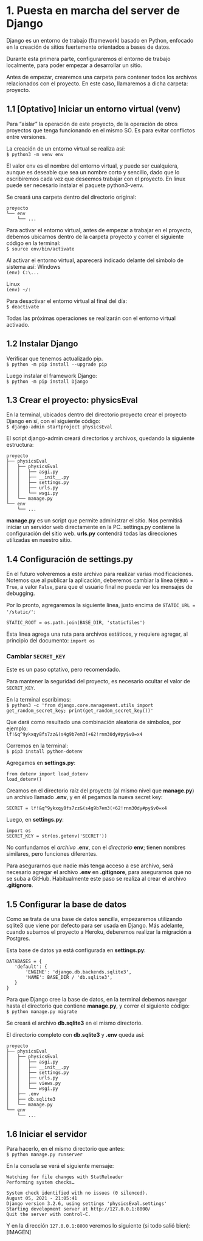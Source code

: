 # 1. Puesta en marcha del server de Django
Django es un entorno de trabajo (framework) basado en Python, enfocado en la creación de sitios fuertemente orientados a bases de datos.

Durante esta primera parte, configuraremos el entorno de trabajo localmente, para poder empezar a desarrollar un sitio.

Antes de empezar, crearemos una carpeta para contener todos los archivos relacionados con el proyecto. En este caso, llamaremos a dicha carpeta: proyecto.

## 1.1 [Optativo] Iniciar un entorno virtual (venv)
Para “aislar” la operación de este proyecto, de la operación de otros proyectos que tenga funcionando en el mismo SO. Es para evitar conflictos entre versiones.

La creación de un entorno virtual se realiza así:  
`$ python3 -m venv env`

El valor env es el nombre del entorno virtual, y puede ser cualquiera, aunque es deseable que sea un nombre corto y sencillo, dado que lo escribiremos cada vez que deseemos trabajar con el proyecto. En linux puede ser necesario instalar el paquete python3-venv.

Se creará una carpeta dentro del directorio original:
```
proyecto
└── env
    └── ...
```

Para activar el entorno virtual, antes de empezar a trabajar en el proyecto, debemos ubicarnos dentro de la carpeta proyecto y correr el siguiente código en la terminal:  
`$ source env/bin/activate`

Al activar el entorno virtual, aparecerá indicado delante del símbolo de sistema así:
Windows  
`(env) C:\...`

Linux  
`(env) ~/:`

Para desactivar el entorno virtual al final del día:  
`$ deactivate`

Todas las próximas operaciones se realizarán con el entorno virtual activado.

## 1.2 Instalar Django
Verificar que tenemos actualizado pip.  
`$ python -m pip install --upgrade pip`

Luego instalar el framework Django:  
`$ python -m pip install Django`

## 1.3 Crear el proyecto: physicsEval
En la terminal, ubicados dentro del directorio proyecto crear el proyecto Django en sí, con el siguiente código:  
`$ django-admin startproject physicsEval`

El script django-admin creará directorios y archivos, quedando la siguiente estructura:
```
proyecto
├── physicsEval
│   ├── physicsEval
│   │   ├── asgi.py
│   │   ├── __init__.py
│   │   ├── settings.py
│   │   ├── urls.py
│   │   └── wsgi.py
│   └── manage.py
└── env
    └── ...
```

**manage.py** es un script que permite administrar el sitio. Nos permitirá iniciar un servidor web directamente en la PC.
settings.py contiene la configuración del sitio web.
**urls.py** contendrá todas las direcciones utilizadas en nuestro sitio.

## 1.4 Configuración de **settings.py**
En el futuro volveremos a este archivo para realizar varias modificaciones. Notemos que al publicar la aplicación, deberemos cambiar la línea `DEBUG = True`, a valor `False`, para que el usuario final no pueda ver los mensajes de debugging.

Por lo pronto, agregaremos la siguiente línea, justo encima de `STATIC_URL = '/static/'`:
```
STATIC_ROOT = os.path.join(BASE_DIR, 'staticfiles')
```

Esta línea agrega una ruta para archivos estáticos, y requiere agregar, al principio del documento: `import os`

### Cambiar `SECRET_KEY`
Este es un paso optativo, pero recomendado.

Para mantener la seguridad del proyecto, es necesario ocultar el valor de `SECRET_KEY`.

En la terminal escribimos:  
`$ python3 -c 'from django.core.management.utils import get_random_secret_key; print(get_random_secret_key())'`

Que dará como resultado una combinación aleatoria de símbolos, por ejemplo:  
`lf!&q^9ykxqy8fs7zz&(s4g9b7em3(+62!rnm30dy#py$v0=x4`

Corremos en la terminal:  
`$ pip3 install python-dotenv`

Agregamos en **settings.py**:  
```
from dotenv import load_dotenv
load_dotenv()
```

Creamos en el directorio raíz del proyecto (al mismo nivel que **manage.py**) un archivo llamado **.env**, y en él pegamos la nueva secret key:
```
SECRET = lf!&q^9ykxqy8fs7zz&(s4g9b7em3(+62!rnm30dy#py$v0=x4
```

Luego, en **settings.py**:  
```
import os
SECRET_KEY = str(os.getenv('SECRET'))
```

No confundamos el *archivo* **.env**, con el *directorio* **env**; tienen nombres similares, pero funciones diferentes.

Para asegurarnos que nadie más tenga acceso a ese archivo, será necesario agregar el archivo **.env** en **.gitignore**, para asegurarnos que no se suba a GitHub. Habitualmente este paso se realiza al crear el archivo **.gitignore**.

## 1.5 Configurar la base de datos
Como se trata de una base de datos sencilla, empezaremos utilizando sqlite3 que viene por defecto para ser usada en Django. Más adelante, cuando subamos el proyecto a Heroku, deberemos realizar la migración a Postgres.

Esta base de datos ya está configurada en **settings.py**:
```
DATABASES = {
   'default': {
       'ENGINE': 'django.db.backends.sqlite3',
       'NAME': BASE_DIR / 'db.sqlite3',
   }
}
```

Para que Django cree la base de datos, en la terminal debemos navegar hasta el directorio que contiene **manage.py**, y correr el siguiente código:  
`$ python manage.py migrate`

Se creará el archivo **db.sqlite3** en el mismo directorio.

El directorio completo con **db.sqlite3** y **.env** queda así:
```
proyecto
├── physicsEval
│   ├── physicsEval
│   │   ├── asgi.py
│   │   ├── __init__.py
│   │   ├── settings.py
│   │   ├── urls.py
│   │   ├── views.py
│   │   └── wsgi.py
│   ├── .env
│   ├── db.sqlite3
│   └── manage.py
└── env
    └── ...
```

## 1.6 Iniciar el servidor
Para hacerlo, en el mismo directorio que antes:  
`$ python manage.py runserver`

En la consola se verá el siguiente mensaje:
```
Watching for file changes with StatReloader
Performing system checks…
‎
System check identified with no issues (0 silenced).
August 05, 2021 - 21:05:41
Django version 3.2.6, using settings 'physicsEval.settings'
Starting development server at http://127.0.0.1:8000/
Quit the server with control-C.    
```

Y en la dirección `127.0.0.1:8000` veremos lo siguiente (si todo salió bien):
[IMAGEN]

